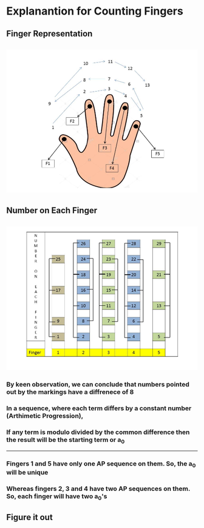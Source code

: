# Explanantion for Counting Fingers
## Finger Representation
![Finger Representation](./Imgs/Slide1.JPG)
---
## Number on Each Finger
![Number On Each Finger](./Imgs/Slide2.JPG)
---
### By keen observation, we can conclude that numbers pointed out by the markings have a diffrenece of 8
### In a sequence, where each term differs by a constant number (Arthimetic Progression), 
### If any term is modulo divided by the common difference then the result will be the starting term or a<sub>0</sub>
---
### Fingers 1 and 5 have only one AP sequence on them. So, the a<sub>0</sub> will be unique
### Whereas fingers 2, 3 and 4 have two AP sequences on them. So, each finger will have two a<sub>0</sub>'s 
## Figure it out
